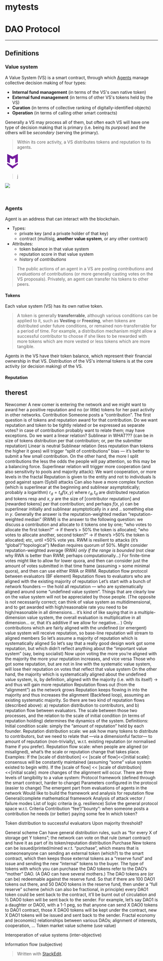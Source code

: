 # mytests


DAO Protocol
==========

---

Definitions
------------


### Value system

A Value System (VS) is a smart contract, through which [Agents](#definitions) manage collective decision making of four types:

* **Internal fund management** (in terms of the VS's own native token)
* **External fund management** (in terms of other VS's tokens held by the VS)
* **Curation** (in terms of collective ranking of digitally-identified objects)
*  **Operation** (in terms of calling other smart contracts)

Generally a VS may process all of them, but often each VS will have one type of decision making that is primary (i.e. being its *purpose*) and the others will be *secondary* (serving the primary).

> Within its core activity, a VS distributes tokens and reputation to its agents.

![alt text](https://github.com/adam-p/markdown-here/raw/master/src/common/images/icon48.png "bla bla")

> j

![](https://github.com/fmatan/mytests/tree/master/protocol/VS.png)

![]()

### Agents

Agent is an address that can interact with the blockchain.

- Types:
	- private key (and a private holder of that key)
	- contract (multisig, **another value system**, or any other contract)
- Attributes:
	- token balance in that value system
	- reputation score in that value system
	- history of *contributions*

> The public actions of an agent in a VS are posting *contributions* and  *evaluations* of contributions (or more generally casting votes on the VS proposals). Privately, an agent can transfer his tokens to other peers.

#### **Tokens**

Each value system (VS) has its own native token.

> A token is generally **transferrable**, although various conditions can be applied to it, such as **Vesting** or **Freezing**, when  tokens are distributed under future conditions, or remained non-transferrable for a period of time. For example, a distribution mechanism might allow a successful contributor to choose if she likes to be rewarded with more tokens which are more vested or less tokens which are more tangible.


Agents in the VS have their token balance, which represent their financial ownership in that VS. Distribution of the VS's internal tokens is at the core activity (or decision making) of the VS.

#### **Reputation**

therest
----------


Newcomer
A new comer is entering the network and we might want to award her a positive reputation and no (or little) tokens for her past activity in other networks.
Contribution
Someone posts a “contribution”.
The first question is of tokens and reputation award for that contribution.
Do we want reputation and token to be tightly related or be expressed as separate votes? in case of contribution probably want to relate them; may have exceptions.
Do we want a linear relation?
Sublinear in WHAT??? (can be in size of tokens distribution per that contribution; or, per the submitter reputation)
Linear is neutral
Sublinear relation (less reputation than tokens the higher it goes) will trigger “split of contributions” bias — it’s better to submit a few small contribution. On the other hand, the more I split contributions the less the odds the people will pay attention, so this may be a balancing force.
Superlinear relation will trigger more cooperation (and also sensitivity to pools and majority attack):
We want cooperation, or more levels in the fractal
Reputation is given to the entity and not to individuals
Is good against spam (Sybil) attacks
Can also have a more complex function (which is superlinear at the beginning and sublinear asymptotically; probably a logarithm)
$r_d = t_d f(x,y)$ where $r_d, t_d$ are distributed reputation and tokens resp and $x, y$ are the size of [contributor reputation] and [rewarded tokens] per that contribution;  and perhaps $f(x,y)$ can be superlinear initially and sublinear asymptotically in $x$ and .. something else in $y$.
Generally the answer is the reputation-weighted median
“reputation-weighted median” (RWM) is the answer to the following question: we discuss a contribution and allocate to it tokens one by one; “who votes to allocate the first token?” → if there’s > 50% the token is allocated;  “who votes to allocate another, second token?” → if there’s >50% the token is allocated; etc, until <50% vote yes.
RWM is resilient to attacks (it’s “global”/”topological”)
Median requires quorum of 50%.
Might consider reputation-weighted average (RWA) *only if the range is bounded* (not clear why RWA is better than RWM; perhaps computationally...)
For finite-time votes might like to allow for lower quora, and then can consider just the amount of votes submitted in that time frame (assuming > some minimal quora), and then can use either RWA or RWM.
Reputation flow protocol between evaluators (BF element)
Reputation flows to evaluators who are aligned with the existing majority of reputation
Let’s start with a bunch of network founders — the hold all reputation — who are systematically aligned around some “undefined value system”.
Things that are clearly low on the value system will not be appreciated by those people. (The opposite is not necessarily correct; can think of value system as multidimensional, and to get awarded with high/reasonable rate you need to be high/reasonable in all dimensions… it’s kind of like saying that in a multiple-dimension value system, the overall evaluation is multiplicative in all dimension…  or, that it’s additive if we allow for negative… )
Only contributions which are fairly aligned with the undefined (or emergent) value system will receive reputation, so base-line reputation will stream to aligned members
So let’s assume a majority of reputation which is systematically aligned
So let’s say that a really good design work got some reputation, but which didn’t reflect anything about the “important value system” (say, being socialist)
Now upon voting the more you’re aligned with the majority the more your reputation increases, and vice versa
Those who got some reputation, but are not in line with the systematic value system, will lose their reputation on votes that reflect that value system
On the other hand, the majority which is systematically aligned about the undefined value system, is, by definition, aligned with the majority (i.e. with its itself) → and thus will gain more reputation
Reputation flows out (from the “alignment”) as the network grows
Reputation keeps flowing in into the majority and thus increases the alignment (Backfeed loop), assuming an existing systematic majority.
So there are two kind of reputation flows (described above): a) reputation distribution to contributors, and b) reputation flow between evaluators.  The scale between those two processes, and the relation to the scale of initial condition (in terms of reputation holding) determines the dynamics of the system.
Definitions:
Initial condition scale: simply the “amount of reputation” held by each founder.
Reputation distribution scale: we ask how many tokens to distribute to contributors, but we need to relate that —via a dimensionful factor— to amount of reputation (non-trivially), w.r.t. existing reputation (or normalised frame if you prefer).
Reputation flow scale: when people are aligned (or misaligned), what’s the scale or reputation change that takes place.
Examples:
If the [scale of distribution] << [scale of flow]<<[initial scale]:  consensus will be constantly maintained (assuming “some” value system existed to begin with).
If the [scale of flow] << [scale of distribution]<<[initial scale]:  more changes of the alignment will occur.
There are three levels of tangibility to a value system:
Protocol framework (defined through the smart contract, harder to change)
Parameters configured in the protocol (easier to change)
The emergent part from evaluations of agents in the network
Would like to build the framework and analysis for reputation flow
General/complete mathematical framework
Analysis of attack vector / failure modes
List of logic criteria (e.g. resilience)
Solve the general protocol space w.r.t. Criteria
Contribution “fee”/”bounty”:  when someone posts a contribution he needs (or better) paying some fee
In which token?

Token distribution to successful evaluators
Upon majority threshold?

General scheme
Can have general distribution rules, such as “for every X of storage get Y tokens”; the network can vote on that rule (smart contract) and have it as part of its token/reputation distribution
Purchase
New tokens can be issued/printed/mined w.r.t. “purchase”, which means that is someoneanyone can sending an external token (which?) to the smart contract, which then keeps those external tokens as a “reserve fund” and issue and sending the new “internal” tokens to the buyer.
The type of tokens with which you can purchase the DAO tokens refer to the DAO’s “mother” DAO. (A DAO can have several mothers.)
The DAO tokens are (or can be) redeemable against the reserve fund. So that if there are 100 DAO1 tokens out there, and 50 DAO0 tokens in the reserve fund, then under a “full reserve” scheme (which can also be fractional, in principle) every DAO1 token could be sent back to the contract, it’ll be burnt out of circulation and ½ DAO0 token will be sent back to the sender.
For example, let’s say DAO1 is a daughter or DAO0, with a 1-1 peg, so that anyone can send X DAO0 tokens to DAO1 contract, those X DAO0 tokens will be kept under the contract, new X DAO1 tokens will be issued and sent back to the sender.
Fractal economy and (economic) relationships between various DAOs;  alignment of interests, cooperation, …
Token market value scheme (use value)

Interoperation of value systems (inter-objective)

Information flow (subjective)


> Written with [StackEdit](https://stackedit.io/).
